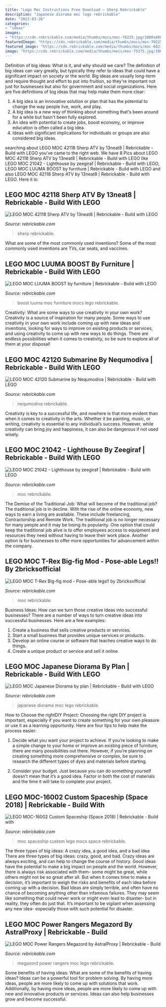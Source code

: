 ```yaml
---
title: "Lego Moc Instructions Free Download ~ Sherp Rebrickable"
description: "Japanese diorama moc lego rebrickable"
date: "2023-03-26"
categories:
- "ideas"
images:
- "https://cdn.rebrickable.com/media/thumbs/mocs/moc-78225.jpg/1000x800.jpg?1622399016.4984035"
featuredImage: "https://cdn.rebrickable.com/media/thumbs/mocs/moc-78225.jpg/1000x800.jpg?1622399016.4984035"
featured_image: "https://cdn.rebrickable.com/media/thumbs/mocs/moc-68233.jpg/1000x800.jpg?1614640158.9519086"
image: "https://cdn.rebrickable.com/media/thumbs/mocs/moc-75375.jpg/1000x800.jpg?1619775675.9029868"
---
```



Definition of big ideas: What is it, and why should we care?
The definition of big ideas can vary greatly, but typically they refer to ideas that could have a significant impact on society or the world. Big ideas are usually long-term and require thought and effort to put into fruition, so they're important not just for businesses but also for government and social organizations. Here are five definitions of big ideas that may help make them more clear:
1) A big idea is an innovative solution or plan that has the potential to change the way people live, work, and play.
2) A big idea is a new way of thinking about something that's been around for a while but hasn't been fully explored.
3) An idea with potential to create jobs, boost economy, or improve education is often called a big idea. 
4) Ideas with significant implications for individuals or groups are also considered big ideas.

	

		
searching about LEGO MOC 42118 Sherp ATV by 13neat8 | Rebrickable - Build with LEGO you've came to the right web. We have 8 Pics about LEGO MOC 42118 Sherp ATV by 13neat8 | Rebrickable - Build with LEGO like LEGO MOC 21042 - Lighthouse by zeegiraf | Rebrickable - Build with LEGO, LEGO MOC LUUMA BOOST by furniture | Rebrickable - Build with LEGO and also LEGO MOC 42118 Sherp ATV by 13neat8 | Rebrickable - Build with LEGO. Here it is:
		
    
## LEGO MOC 42118 Sherp ATV By 13neat8 | Rebrickable - Build With LEGO

<img loading=lazy src="https://cdn.rebrickable.com/media/thumbs/mocs/moc-80063.jpg/1000x800.jpg?1624321453.5268004" onerror="this.onerror=null;this.src='https://tse4.mm.bing.net/th?id=OIP.IyXQ5ic9IQT21QdetWRwTgHaFj&amp;pid=15.1';" alt="LEGO MOC 42118 Sherp ATV by 13neat8 | Rebrickable - Build with LEGO">

_Source: rebrickable.com_

>sherp rebrickable. 

	

What are some of the most commonly used inventions?
Some of the most commonly used inventions are TVs, car seats, and vaccines.

    
## LEGO MOC LUUMA BOOST By Furniture | Rebrickable - Build With LEGO

<img loading=lazy src="https://cdn.rebrickable.com/media/thumbs/mocs/moc-58119.jpg/1000x800.jpg?1606607677.89057" onerror="this.onerror=null;this.src='https://tse2.mm.bing.net/th?id=OIP.K4XYzzkdUTfliqWTbhyRsgHaJ4&amp;pid=15.1';" alt="LEGO MOC LUUMA BOOST by furniture | Rebrickable - Build with LEGO">

_Source: rebrickable.com_

>boost luuma moc furniture mocs lego rebrickable. 

	

Creativity: What are some ways to use creativity in your own work?
Creativity is a source of inspiration for many people. Some ways to use creativity in your own work include coming up with new ideas and inventions, looking for ways to improve on existing products or services, and using creativity to come up with new ways to do things. There are endless possibilities when it comes to creativity, so be sure to explore all of them at your disposal!

    
## LEGO MOC 42120 Submarine By Nequmodiva | Rebrickable - Build With LEGO

<img loading=lazy src="https://cdn.rebrickable.com/media/thumbs/mocs/moc-75375.jpg/1000x800.jpg?1619775675.9029868" onerror="this.onerror=null;this.src='https://tse2.mm.bing.net/th?id=OIP.eQPb72iSJxN3-I-OpRd9ugHaE7&amp;pid=15.1';" alt="LEGO MOC 42120 Submarine by Nequmodiva | Rebrickable - Build with LEGO">

_Source: rebrickable.com_

>nequmodiva rebrickable. 

	

Creativity is key to a successful life, and nowhere is that more evident than when it comes to creativity in the arts. Whether it be painting, music, or writing, creativity is essential to any individual’s success. However, while creativity can bring joy and happiness, it can also be dangerous if not used wisely.

    
## LEGO MOC 21042 - Lighthouse By Zeegiraf | Rebrickable - Build With LEGO

<img loading=lazy src="https://cdn.rebrickable.com/media/thumbs/mocs/moc-42677.jpg/1000x800.jpg?1626370608.591336" onerror="this.onerror=null;this.src='https://tse1.mm.bing.net/th?id=OIP.nc34hUSLX8aAPziNpzSuwQHaFj&amp;pid=15.1';" alt="LEGO MOC 21042 - Lighthouse by zeegiraf | Rebrickable - Build with LEGO">

_Source: rebrickable.com_

>moc rebrickable. 

	

The Demise of the Traditional Job: What will become of the traditional job?
The traditional job is in decline. With the rise of the online economy, new ways to earn a living are available. These include freelancing, Contractorship and Remote Work. The traditional job is no longer necessary for many people and it may be losing its popularity. One option that could keep the traditional job alive is to offer employees access to equipment and resources they need without having to leave their work place. Another option is for businesses to offer more opportunities for advancement within the company.

    
## LEGO MOC T-Rex Big-fig Mod - Pose-able Legs!! By 2bricksofficial

<img loading=lazy src="https://cdn.rebrickable.com/media/thumbs/mocs/moc-78225.jpg/1000x800.jpg?1622399016.4984035" onerror="this.onerror=null;this.src='https://tse1.mm.bing.net/th?id=OIP.n3deQfaFANx5dQQLhuNrqgHaFj&amp;pid=15.1';" alt="LEGO MOC T-Rex Big-fig mod - Pose-able legs!! by 2bricksofficial">

_Source: rebrickable.com_

>moc rebrickable. 

	

Business Ideas: How can we turn those creative ideas into successful businesses?
There are a number of ways to turn creative ideas into successful businesses. Here are a few examples: 
1. Create a business that sells creative products or services.
2. Start a small business that provides unique services or products.
3. Develop an online course or software that teaches creative ways to do things. 
4. Create a unique product or service and sell it online.

    
## LEGO MOC Japanese Diorama By Plan | Rebrickable - Build With LEGO

<img loading=lazy src="https://cdn.rebrickable.com/media/thumbs/mocs/moc-68233.jpg/1000x800.jpg?1614640158.9519086" onerror="this.onerror=null;this.src='https://tse3.mm.bing.net/th?id=OIP.T0FekE_Cc0_JZks1uTyx7gHaFj&amp;pid=15.1';" alt="LEGO MOC Japanese Diorama by plan | Rebrickable - Build with LEGO">

_Source: rebrickable.com_

>japanese diorama moc lego rebrickable. 

	

How to Choose the rightDIY Project:
Choosing the right DIY project is important, especially if you want to create something for your own pleasure or use it as a learning opportunity. Here are four tips to help make the process easier:
1. Decide what you want your project to achieve. If you’re looking to make a simple change to your home or improve an existing piece of furniture, there are many possibilities out there. However, if you’re planning on creating something more comprehensive or complex, be sure to research the different types of dyes and materials before starting.

2. Consider your budget. Just because you can do something yourself doesn’t mean that it’s a good idea. Factor in both the cost of materials and the time it will take to complete your project.

    
## LEGO MOC-16002 Custom Spaceship (Space 2018) | Rebrickable - Build With

<img loading=lazy src="https://cdn.rebrickable.com/media/thumbs/mocs/moc-16002.jpg/1000x800.jpg?1559074604.5820656" onerror="this.onerror=null;this.src='https://tse1.mm.bing.net/th?id=OIP.WsCCt5ihleZLJ84ylunilAHaFj&amp;pid=15.1';" alt="LEGO MOC-16002 Custom Spaceship (Space 2018) | Rebrickable - Build with">

_Source: rebrickable.com_

>moc spaceship custom lego mocs space rebrickable. 

	

The three types of big ideas: A crazy idea, a good idea, and a bad idea
There are three types of big ideas: crazy, good, and bad. Crazy ideas are always exciting, and can help to change the course of history. Good ideas have the potential to make a big impact on people and the world. However, there is always risk associated with them- some might be great, while others might not be so great after all. But when it comes time to make a decision, it’s important to weigh the risks and benefits of each idea before coming up with a decision.
Bad Ideas are simply terrible, and often have no chance of becoming anything other than infamous failures. They may seem like something that could never work or might even lead to disaster- but in reality, they often do just that. It’s important to be vigilant when assessing any new idea- especially those with such potential for disaster.

    
## LEGO MOC Power Rangers Megazord By AstralProxy | Rebrickable - Build

<img loading=lazy src="https://cdn.rebrickable.com/media/thumbs/mocs/moc-43861.jpg/1000x800.jpg?1602118964.951339" onerror="this.onerror=null;this.src='https://tse1.mm.bing.net/th?id=OIP.ZV8J-N7emtRTCl4gEAdtxwHaFM&amp;pid=15.1';" alt="LEGO MOC Power Rangers Megazord by AstralProxy | Rebrickable - Build">

_Source: rebrickable.com_

>megazord power rangers moc lego rebrickable. 

	

Some benefits of having ideas: What are some of the benefits of having ideas?
Ideas can be a powerful tool for problem solving. By having more ideas, people are more likely to come up with solutions that work. Additionally, by having more ideas, people are more likely to come up with new and innovative products or services. Ideas can also help businesses grow and become successful.

